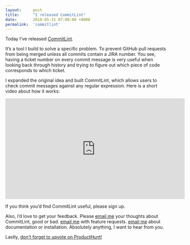 ```yaml
---
layout:     post
title:      "I released CommitLint"
date:       2018-05-31 07:00:00 +0000
permalink:  'commitlint'
---
```


Today I’ve released [CommitLint](https://commitlint.com/).

It’s a tool I build to solve a specific problem. To prevent GitHub pull requests from being merged unless all commits contain a JIRA number. You see, having a ticket number on every commit message is very useful when looking back through history and trying to figure out which piece of code corresponds to which ticket.

I expanded the original idea and built CommitLint, which allows users to check commit messages against any regular expression. Here is a short video about how it works:

<iframe width="560" height="315" src="https://www.youtube.com/embed/EkA5pqiKt3c" frameborder="0" allow="autoplay; encrypted-media" allowfullscreen></iframe>

If you think you’d find CommitLint useful, please sign up.

Also, I’d love to get your feedback. Please [email me](mailto) your thoughts about CommitLint, good or bad. [email me](mailto) with feature requests. [email me](mailto) about documentation or installation. Absolutely anything, I want to hear from you.

Lastly, [don't forget to upvote on ProductHunt!](https://www.producthunt.com/posts/commitlint)
